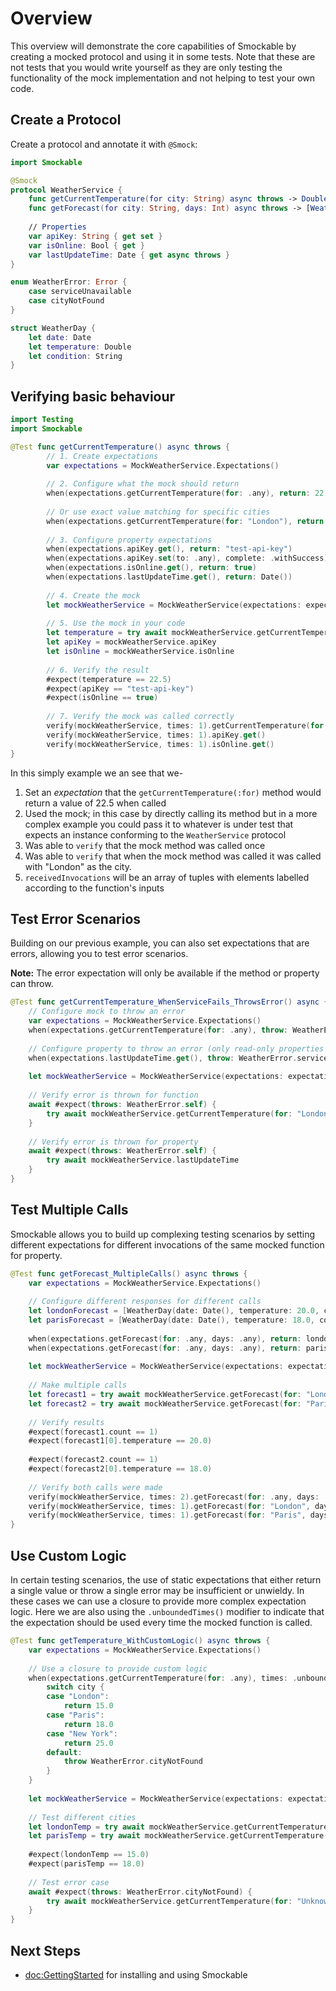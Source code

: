 # Overview

This overview will demonstrate the core capabilities of Smockable by creating a mocked protocol and using it in some tests.
Note that these are not tests that you would write yourself as they are only testing the functionality of the mock
implementation and not helping to test your own code.

## Create a Protocol

Create a protocol and annotate it with `@Smock`:

```swift
import Smockable

@Smock
protocol WeatherService {
    func getCurrentTemperature(for city: String) async throws -> Double
    func getForecast(for city: String, days: Int) async throws -> [WeatherDay]
    
    // Properties
    var apiKey: String { get set }
    var isOnline: Bool { get }
    var lastUpdateTime: Date { get async throws }
}

enum WeatherError: Error {
    case serviceUnavailable
    case cityNotFound
}

struct WeatherDay {
    let date: Date
    let temperature: Double
    let condition: String
}
```

## Verifying basic behaviour

```swift
import Testing
import Smockable

@Test func getCurrentTemperature() async throws {
        // 1. Create expectations
        var expectations = MockWeatherService.Expectations()
        
        // 2. Configure what the mock should return
        when(expectations.getCurrentTemperature(for: .any), return: 22.5)
        
        // Or use exact value matching for specific cities
        when(expectations.getCurrentTemperature(for: "London"), return: 15.0)
        
        // 3. Configure property expectations
        when(expectations.apiKey.get(), return: "test-api-key")
        when(expectations.apiKey.set(to: .any), complete: .withSuccess)
        when(expectations.isOnline.get(), return: true)
        when(expectations.lastUpdateTime.get(), return: Date())
        
        // 4. Create the mock
        let mockWeatherService = MockWeatherService(expectations: expectations)
        
        // 5. Use the mock in your code
        let temperature = try await mockWeatherService.getCurrentTemperature(for: "London")
        let apiKey = mockWeatherService.apiKey
        let isOnline = mockWeatherService.isOnline
        
        // 6. Verify the result
        #expect(temperature == 22.5)
        #expect(apiKey == "test-api-key")
        #expect(isOnline == true)
        
        // 7. Verify the mock was called correctly
        verify(mockWeatherService, times: 1).getCurrentTemperature(for: "London")
        verify(mockWeatherService, times: 1).apiKey.get()
        verify(mockWeatherService, times: 1).isOnline.get()
}
```

In this simply example we an see that we-
1. Set an *expectation* that the `getCurrentTemperature(:for)` method would return a value of 22.5 when called
2. Used the mock; in this case by directly calling its method but in a more complex example you could pass it to 
whatever is under test that expects an instance conforming to the `WeatherService` protocol
3. Was able to `verify` that the mock method was called once
4. Was able to `verify` that when the mock method was called it was called with "London" as the city.
5. `receivedInvocations` will be an array of tuples with elements labelled according to the function's inputs

## Test Error Scenarios

Building on our previous example, you can also set expectations that are errors, allowing you to test error scenarios.

**Note:** The error expectation will only be available if the method or property can throw.

```swift
@Test func getCurrentTemperature_WhenServiceFails_ThrowsError() async {
    // Configure mock to throw an error
    var expectations = MockWeatherService.Expectations()
    when(expectations.getCurrentTemperature(for: .any), throw: WeatherError.serviceUnavailable)
    
    // Configure property to throw an error (only read-only properties can throw)
    when(expectations.lastUpdateTime.get(), throw: WeatherError.serviceUnavailable)
    
    let mockWeatherService = MockWeatherService(expectations: expectations)
    
    // Verify error is thrown for function
    await #expect(throws: WeatherError.self) {
        try await mockWeatherService.getCurrentTemperature(for: "London")
    }
    
    // Verify error is thrown for property
    await #expect(throws: WeatherError.self) {
        try await mockWeatherService.lastUpdateTime
    }
}
```

## Test Multiple Calls

Smockable allows you to build up complexing testing scenarios by setting different expectations for different
invocations of the same mocked function for property.

```swift
@Test func getForecast_MultipleCalls() async throws {
    var expectations = MockWeatherService.Expectations()
    
    // Configure different responses for different calls
    let londonForecast = [WeatherDay(date: Date(), temperature: 20.0, condition: "Sunny")]
    let parisForecast = [WeatherDay(date: Date(), temperature: 18.0, condition: "Cloudy")]
    
    when(expectations.getForecast(for: .any, days: .any), return: londonForecast)  // First call returns London forecast
    when(expectations.getForecast(for: .any, days: .any), return: parisForecast)   // Second call returns Paris forecast
    
    let mockWeatherService = MockWeatherService(expectations: expectations)
    
    // Make multiple calls
    let forecast1 = try await mockWeatherService.getForecast(for: "London", days: 5)
    let forecast2 = try await mockWeatherService.getForecast(for: "Paris", days: 3)
    
    // Verify results
    #expect(forecast1.count == 1)
    #expect(forecast1[0].temperature == 20.0)
    
    #expect(forecast2.count == 1)
    #expect(forecast2[0].temperature == 18.0)
    
    // Verify both calls were made
    verify(mockWeatherService, times: 2).getForecast(for: .any, days: .any)
    verify(mockWeatherService, times: 1).getForecast(for: "London", days: 5)
    verify(mockWeatherService, times: 1).getForecast(for: "Paris", days: 3)
}
```

## Use Custom Logic

In certain testing scenarios, the use of static expectations that either return a single value or throw a single error
may be insufficient or unwieldy. In these cases we can use a closure to provide more complex expectation logic. Here we
are also using the `.unboundedTimes()` modifier to indicate that the expectation should be used every time the mocked
function is called.

```swift
@Test func getTemperature_WithCustomLogic() async throws {
    var expectations = MockWeatherService.Expectations()
    
    // Use a closure to provide custom logic
    when(expectations.getCurrentTemperature(for: .any), times: .unbounded) { city in
        switch city {
        case "London":
            return 15.0
        case "Paris":
            return 18.0
        case "New York":
            return 25.0
        default:
            throw WeatherError.cityNotFound
        }
    }
    
    let mockWeatherService = MockWeatherService(expectations: expectations)
    
    // Test different cities
    let londonTemp = try await mockWeatherService.getCurrentTemperature(for: "London")
    let parisTemp = try await mockWeatherService.getCurrentTemperature(for: "Paris")
    
    #expect(londonTemp == 15.0)
    #expect(parisTemp == 18.0)
    
    // Test error case
    await #expect(throws: WeatherError.cityNotFound) {
        try await mockWeatherService.getCurrentTemperature(for: "Unknown City")
    }
}
```

## Next Steps

- <doc:GettingStarted> for installing and using Smockable
